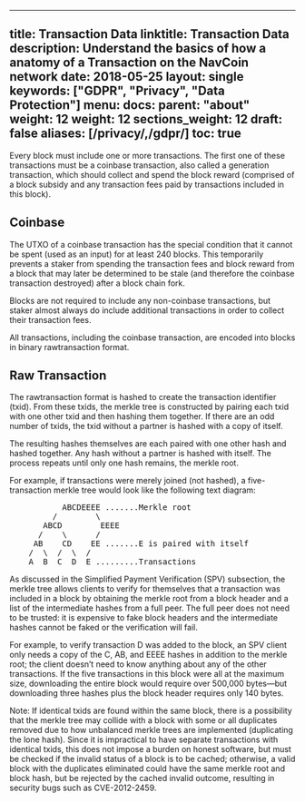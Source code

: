 

---
title: Transaction Data
linktitle: Transaction Data
description: Understand the basics of how a anatomy of a Transaction on the NavCoin network 
date: 2018-05-25
layout: single
keywords: ["GDPR", "Privacy", "Data Protection"]
menu:
  docs:
    parent: "about"
    weight: 12
weight: 12
sections_weight: 12
draft: false
aliases: [/privacy/,/gdpr/]
toc: true
---

Every block must include one or more transactions. The first one of these transactions must be a coinbase transaction, also called a generation transaction, which should collect and spend the block reward (comprised of a block subsidy and any transaction fees paid by transactions included in this block).

## Coinbase
The UTXO of a coinbase transaction has the special condition that it cannot be spent (used as an input) for at least 240 blocks. This temporarily prevents a staker from spending the transaction fees and block reward from a block that may later be determined to be stale (and therefore the coinbase transaction destroyed) after a block chain fork.

Blocks are not required to include any non-coinbase transactions, but staker almost always do include additional transactions in order to collect their transaction fees.

All transactions, including the coinbase transaction, are encoded into blocks in binary rawtransaction format.

## Raw Transaction
The rawtransaction format is hashed to create the transaction identifier (txid). From these txids, the merkle tree is constructed by pairing each txid with one other txid and then hashing them together. If there are an odd number of txids, the txid without a partner is hashed with a copy of itself.

The resulting hashes themselves are each paired with one other hash and hashed together. Any hash without a partner is hashed with itself. The process repeats until only one hash remains, the merkle root.

For example, if transactions were merely joined (not hashed), a five-transaction merkle tree would look like the following text diagram:

<pre>
           ABCDEEEE .......Merkle root
         /        \
       ABCD        EEEE
      /    \      /
     AB    CD    EE .......E is paired with itself
    /  \  /  \  /
    A  B  C  D  E .........Transactions
</pre>

As discussed in the Simplified Payment Verification (SPV) subsection, the merkle tree allows clients to verify for themselves that a transaction was included in a block by obtaining the merkle root from a block header and a list of the intermediate hashes from a full peer. The full peer does not need to be trusted: it is expensive to fake block headers and the intermediate hashes cannot be faked or the verification will fail.

For example, to verify transaction D was added to the block, an SPV client only needs a copy of the C, AB, and EEEE hashes in addition to the merkle root; the client doesn’t need to know anything about any of the other transactions. If the five transactions in this block were all at the maximum size, downloading the entire block would require over 500,000 bytes—but downloading three hashes plus the block header requires only 140 bytes.

Note: If identical txids are found within the same block, there is a possibility that the merkle tree may collide with a block with some or all duplicates removed due to how unbalanced merkle trees are implemented (duplicating the lone hash). Since it is impractical to have separate transactions with identical txids, this does not impose a burden on honest software, but must be checked if the invalid status of a block is to be cached; otherwise, a valid block with the duplicates eliminated could have the same merkle root and block hash, but be rejected by the cached invalid outcome, resulting in security bugs such as CVE-2012-2459.